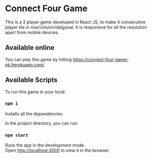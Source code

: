 # Connect Four Game

This is a 2 player game developed in React JS, to make 4 consecutive player tile in row/column/daigonal.
It is responsive for all the resolution apart from mobile devices.

## Available online
You can play this game by hitting https://connect-four-game-pk.herokuapp.com/

## Available Scripts

To run this game in your local:

### `npm i`

Installs all the dependencies.

In the project directory, you can run:

### `npm start`

Runs the app in the development mode.\
Open [http://localhost:3000](http://localhost:3000) to view it in the browser.
